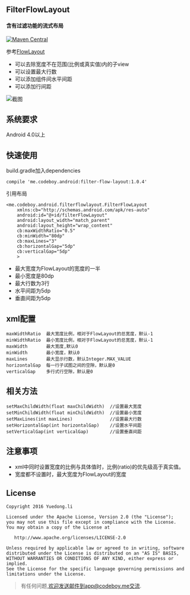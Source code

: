 FilterFlowLayout
---

#### **含有过滤功能的流式布局**

[![Maven Central](https://maven-badges.herokuapp.com/maven-central/me.codeboy.android/filter-flow-layout/badge.svg)](https://maven-badges.herokuapp.com/maven-central/me.codeboy.android/filter-flow-layout)

参考[FlowLayout](https://github.com/blazsolar/FlowLayout)

- 可以去除宽度不在范围(比例或真实值)内的子view
- 可以设置最大行数
- 可以添加组件间水平间距
- 可以添加行间距

![截图](./filter-flow-layout-small.png)

## 系统要求
Android 4.0以上

## 快速使用

build.gradle加入dependencies

    compile 'me.codeboy.android:filter-flow-layout:1.0.4'

引用布局

    <me.codeboy.android.filterflowlayout.FilterFlowLayout
        xmlns:cb="http://schemas.android.com/apk/res-auto"
        android:id="@+id/filterFlowLayout"
        android:layout_width="match_parent"
        android:layout_height="wrap_content"
        cb:maxWidthRatio="0.5"
        cb:minWidth="80dp"
        cb:maxLines="3"
        cb:horizontalGap="5dp"
        cb:verticalGap="5dp"
        >

- 最大宽度为FlowLayout的宽度的一半
- 最小宽度是80dp
- 最大行数为3行
- 水平间距为5dp
- 垂直间距为5dp

## xml配置
    maxWidthRatio  最大宽度比例，相对于FlowLayout的总宽度，默认-1
    minWidthRatio  最小宽度比例，相对于FlowLayout的总宽度，默认-1
    maxWidth       最大宽度,默认0
    minWidth       最小宽度，默认0
    maxLines       最大显示行数，默认Integer.MAX_VALUE
    horizontalGap  每一行子试图之间的空隙，默认是0
    verticalGap    多行式行空隙，默认是0


## 相关方法

    setMaxChildWidth(float maxChildWidth)  //设置最大宽度
    setMinChildWidth(float minChildWidth)  //设置最小宽度
    setMaxLines(int maxLines)              //设置最大行数
    setHorizontalGap(int horizontalGap)    //设置水平间距
    setVerticalGap(int verticalGap)        //设置垂直间距


## 注意事项

- xml中同时设置宽度的比例与具体值时，比例(ratio)的优先级高于真实值。
- 宽度都不设置时，最大宽度为FlowLayout的宽度


## License

```
Copyright 2016 Yuedong.li

Licensed under the Apache License, Version 2.0 (the "License");
you may not use this file except in compliance with the License.
You may obtain a copy of the License at

   http://www.apache.org/licenses/LICENSE-2.0

Unless required by applicable law or agreed to in writing, software
distributed under the License is distributed on an "AS IS" BASIS,
WITHOUT WARRANTIES OR CONDITIONS OF ANY KIND, either express or implied.
See the License for the specific language governing permissions and
limitations under the License.
```

> 有任何问题,欢迎发送邮件到app@codeboy.me交流.
